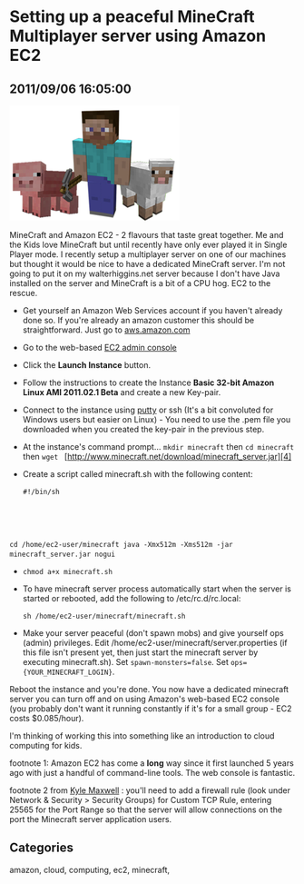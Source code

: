 # Setting up a peaceful MineCraft Multiplayer server using Amazon EC2
## 2011/09/06 16:05:00 

![minecraft animals](images/mc-animals.png)

MineCraft and Amazon EC2 - 2 flavours that taste great together. Me and 
the Kids love MineCraft but until recently have only ever played it in 
Single Player mode. I recently setup a multiplayer server on one of our 
machines but thought it would be nice to have a dedicated MineCraft 
server. I'm not going to put it on my walterhiggins.net server because I 
don't have Java installed on the server and MineCraft is a bit of a CPU 
hog. EC2 to the rescue.

- Get yourself an Amazon Web Services account if you haven't already done so. If you're already an amazon customer this should be straightforward. Just go to [aws.amazon.com][1]

- Go to the web-based [EC2 admin console][2]

- Click the **Launch Instance** button.

- Follow the instructions to create the Instance **Basic 32-bit Amazon Linux AMI 2011.02.1 Beta** and create a new Key-pair.

- Connect to the instance using [putty][3] or ssh (It's a bit convoluted for Windows users but easier on Linux) - You need to use the .pem file you downloaded when you created the key-pair in the previous step.

- At the instance's command prompt... `mkdir minecraft` then  `cd minecraft` then  `wget ` [http://www.minecraft.net/download/minecraft_server.jar][4]

- Create a script called minecraft.sh with the following content:
  <pre><code>#!/bin/sh
cd /home/ec2-user/minecraft
java -Xmx512m -Xms512m -jar minecraft_server.jar nogui</code></pre>
    
- `chmod a+x minecraft.sh`

- To have minecraft server process automatically start when the server is 
  started or rebooted, add the following to /etc/rc.d/rc.local: 
  <pre><code>sh /home/ec2-user/minecraft/minecraft.sh</code></pre>

- Make your server peaceful (don't spawn mobs) and give yourself ops (admin) privileges. Edit /home/ec2-user/minecraft/server.properties (if this file isn't present yet, then just start the minecraft server by executing minecraft.sh). Set `spawn-monsters=false`. Set `ops={YOUR_MINECRAFT_LOGIN}`.

Reboot the instance and you're done. You now have a dedicated minecraft 
server you can turn off and on using Amazon's web-based EC2 console (you 
probably don't want it running constantly if it's for a small group - 
EC2 costs $0.085/hour).

I'm thinking of working this into something like an introduction to 
cloud computing for kids.

footnote 1: Amazon EC2 has come a **long**&nbsp;way since it first launched 5 
years ago with just a handful of command-line tools. The web console is fantastic.

footnote 2 from [Kyle Maxwell][5] : you'll need to add a firewall rule 
(look under Network & Security > Security Groups) for Custom TCP Rule, 
entering 25565 for the Port Range so that the server will allow 
connections on the port the Minecraft server application users.

[1]: http://aws.amazon.com
[2]: https://console.aws.amazon.com/ec2/home
[3]: http://www.chiark.greenend.org.uk/~sgtatham/putty/download.html
[4]: http://www.minecraft.net/download/minecraft_server.jar
[5]: http://twitter.com/KyleMaxwell

## Categories
amazon, cloud, computing, ec2, minecraft, 